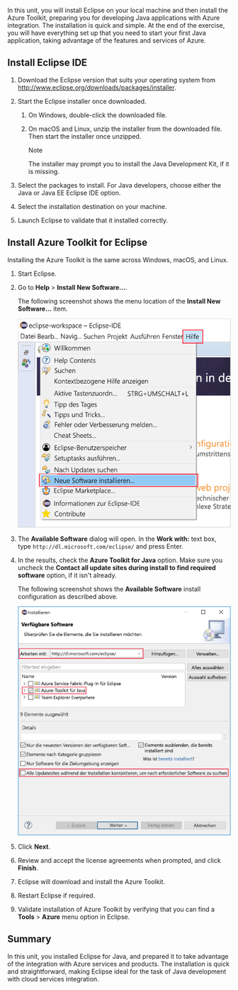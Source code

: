 In this unit, you will install Eclipse on your local machine and then install the Azure Toolkit, preparing you for developing Java applications with Azure integration. The installation is quick and simple. At the end of the exercise, you will have everything set up that you need to start your first Java application, taking advantage of the features and services of Azure.

## Install Eclipse IDE

1. Download the Eclipse version that suits your operating system from http://www.eclipse.org/downloads/packages/installer.

1. Start the Eclipse installer once downloaded.

    1. On Windows, double-click the downloaded file.

    1. On macOS and Linux, unzip the installer from the downloaded file. Then start the installer once unzipped.

        > [!NOTE]
        > The installer may prompt you to install the Java Development Kit, if it is missing.

1. Select the packages to install. For Java developers, choose either the Java or Java EE Eclipse IDE option.

1. Select the installation destination on your machine.

1. Launch Eclipse to validate that it installed correctly.

## Install Azure Toolkit for Eclipse

Installing the Azure Toolkit is the same across Windows, macOS, and Linux.

1. Start Eclipse.

1. Go to **Help** > **Install New Software...**.

    The following screenshot shows the menu location of the **Install New Software...** item.

    ![Screenshot of the Install New Software option highlighted within the Help menu of Eclipse.](../media/7-eclipse-install-new-software.png)

1. The **Available Software** dialog will open. In the **Work with:** text box, type `http://dl.microsoft.com/eclipse/` and press Enter.

1. In the results, check the **Azure Toolkit for Java** option. Make sure you uncheck the **Contact all update sites during install to find required software** option, if it isn't already.

    The following screenshot shows the **Available Software** install configuration as described above.

    ![Screenshot of the Available Software window in Eclipse, with boxes highlighting the configuration necessary to find and install the Azure Toolkit for Java.](../media/7-eclipse-download-azure-toolkit-for-java.png)

1. Click **Next**.

1. Review and accept the license agreements when prompted, and click **Finish**.

1. Eclipse will download and install the Azure Toolkit.

1. Restart Eclipse if required.

1. Validate installation of Azure Toolkit by verifying that you can find a **Tools** > **Azure** menu option in Eclipse.

## Summary

In this unit, you installed Eclipse for Java, and prepared it to take advantage of the integration with Azure services and products. The installation is quick and straightforward, making Eclipse ideal for the task of Java development with cloud services integration.
